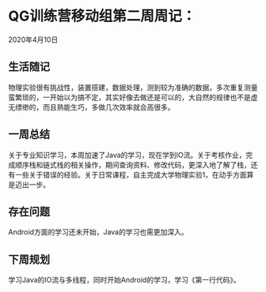# QG训练营移动组第二周周记：
2020年4月10日

## 生活随记

物理实验很有挑战性，装置搭建，数据处理，测到较为准确的数据，多次重复测量蛮繁琐的，一开始以为搞不定，其实好像去做还是可以的，大自然的规律也不是虚无缥缈的，而且熟能生巧，多做几次效率就会高很多。



## 一周总结

关于专业知识学习，本周加速了Java的学习，现在学到IO流。关于考核作业，完成顺序栈和链式栈的相关操作，期间查询资料、修改代码，更深入地了解了栈，还有一些关于错误的经验。关于日常课程，自主完成大学物理实验1，在动手方面算是迈出一步。



## 存在问题

Android方面的学习还未开始，Java的学习也需更加深入。



## 下周规划

学习Java的IO流与多线程，同时开始Android的学习，学习《第一行代码》。

